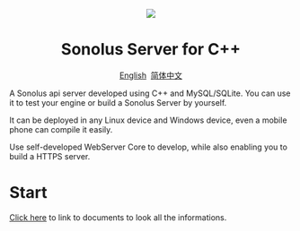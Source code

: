 <p align="center"><img src="https://github.com/SonolusHaniwa/sonolus-server-cpp/assets/63852815/e7f00aea-cc1b-428b-8611-0c1844dcd15a"/></p>

<h1 align="center">Sonolus Server for C++</h1>

<p align="center"><a href="./README_en.md">English</a>&nbsp; <a href="./README.md">简体中文</a></p>

A Sonolus api server developed using C++ and MySQL/SQLite. You can use it to test your engine or build a Sonolus Server by yourself.

It can be deployed in any Linux device and Windows device, even a mobile phone can compile it easily.

Use self-developed WebServer Core to develop, while also enabling you to build a HTTPS server.

# Start

[Click here](https://docs.littleyang.icu/sonolus-server/1.%20intro.html) to link to documents to look all the informations.
